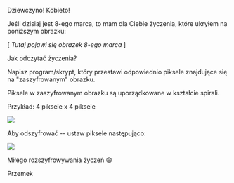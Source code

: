 Dziewczyno! Kobieto!

Jeśli dzisiaj jest 8-ego marca, to mam dla Ciebie życzenia, które ukryłem na poniższym obrazku:

[ *Tutaj pojawi się obrazek 8-ego marca* ]

Jak odczytać życzenia?

Napisz program/skrypt, który przestawi odpowiednio piksele znajdujące się na "zaszyfrowanym" obrazku.

Piksele w zaszyfrowanym obrazku są uporządkowane w kształcie spirali.

Przykład: 4 piksele x 4 piksele

![](https://raw.github.com/szemek/8-marca/master/before.jpg)

Aby odszyfrować -- ustaw piksele następująco:

![](https://raw.github.com/szemek/8-marca/master/after.jpg)

Miłego rozszyfrowywania życzeń :smile:

Przemek
